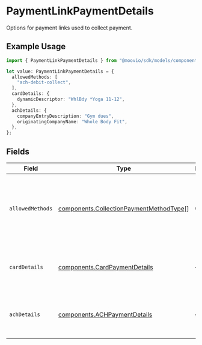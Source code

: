 # PaymentLinkPaymentDetails

Options for payment links used to collect payment.

## Example Usage

```typescript
import { PaymentLinkPaymentDetails } from "@moovio/sdk/models/components";

let value: PaymentLinkPaymentDetails = {
  allowedMethods: [
    "ach-debit-collect",
  ],
  cardDetails: {
    dynamicDescriptor: "WhlBdy *Yoga 11-12",
  },
  achDetails: {
    companyEntryDescription: "Gym dues",
    originatingCompanyName: "Whole Body Fit",
  },
};
```

## Fields

| Field                                                                                              | Type                                                                                               | Required                                                                                           | Description                                                                                        |
| -------------------------------------------------------------------------------------------------- | -------------------------------------------------------------------------------------------------- | -------------------------------------------------------------------------------------------------- | -------------------------------------------------------------------------------------------------- |
| `allowedMethods`                                                                                   | [components.CollectionPaymentMethodType](../../models/components/collectionpaymentmethodtype.md)[] | :heavy_check_mark:                                                                                 | A list of payment methods that should be supported for this payment link.                          |
| `cardDetails`                                                                                      | [components.CardPaymentDetails](../../models/components/cardpaymentdetails.md)                     | :heavy_minus_sign:                                                                                 | Options for payment links used to collect a card payment.                                          |
| `achDetails`                                                                                       | [components.ACHPaymentDetails](../../models/components/achpaymentdetails.md)                       | :heavy_minus_sign:                                                                                 | Options for payment links used to collect an ACH payment.                                          |